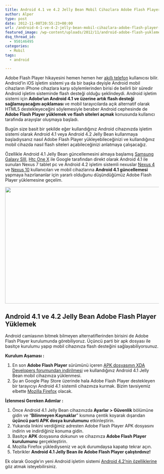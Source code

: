 ```yaml
---
title: Android 4.1 ve 4.2 Jelly Bean Mobil Cihazlara Adobe Flash Player Yüklemek
author: Alper
type: post
date: 2012-11-08T20:55:23+00:00
url: /android-4-1-ve-4-2-jelly-bean-mobil-cihazlara-adobe-flash-player-yuklemek/
featured_image: /wp-content/uploads/2012/11/android-adobe-flash-yuklemek-100x100.jpg
dsq_thread_id:
  - 950146495
categories:
  - Mobil
tags:
  - android

---
```

Adobe Flash Player hikayesini hemen hemen her <a href="https://www.murekkep.org/etiket/akilli-telefon" target="_blank">akıllı telefon</a> kullanıcısı bilir. Android&#8217;in iOS işletim sistemi ya da bir başka deyişle Android mobil cihazların iPhone cihazlara karşı söylemlerinden birisi de belirli bir süredir Android işletim sisteminde flash desteği olduğu şeklindeydi. Android işletim sistemi için **Adobe&#8217;un Android 4.1 ve üzerine artık flash desteği sağlamayacağını açıklaması** ve mobil tarayıcılarda açık alternatif olarak HTML5 destekleyeceğini söylemesiyle beraber Android cephesinde de **Adobe Flash Player yüklemek ve flash siteleri açmak** konusunda kullanıcı tarafında arayışlar oluşmaya başladı.

Bugün size basit bir şekilde eğer kullandığınız Android cihazınızda işletim sistemi olarak Android 4.1 veya Android 4.2 Jelly Bean kullanmaya başladıysanız nasıl Adobe Flash Player yükleyebileceğinizi ve kullandığınız mobil cihazda nasıl flash siteleri açabileceğinizi anlatmaya çalışacağız.

Özellikle Android 4.1 Jelly Bean güncellemesini almaya başlamış <a href="https://www.murekkep.org/samsung-galaxy-s-iii-icin-android-4-1-2-guncellemesi-yolda-8751" target="_blank" class="broken_link">Samsung Galaxy SIII</a>, <a title="HTC One X" href="https://www.murekkep.org/htc-one-x-ozellikleri-ve-fiyati-4-cekirdekli-ve-android-4-0-akilli-telefon-8284" target="_blank" class="broken_link">Htc One X</a> ile Google tarafından direkt olarak Android 4.1 ile sunulan Nexus 7 tablet pc ve Android 4.2 işletim sistemli nexuslar <a title="Nexus 4" href="https://www.murekkep.org/lg-nexus-4-teknik-ozellikleri-artilarieksileri-8816" target="_blank" class="broken_link">Nexus 4</a> ve <a title="Nexus 10" href="https://www.murekkep.org/iste-yeni-nexus-10-android-tablet-8771" target="_blank" class="broken_link">Nexus 10</a> kullanıcıları ve mobil cihazlarına **Android 4.1 güncellemesi** yapmaya hazırlananlar için yararlı olduğunu düşündüğümüz Adobe Flash Player yüklemesine geçelim.

<p style="text-align: center;">
  <img class="aligncenter  wp-image-9042" title="android-adobe-flash-yuklemek" src="https://www.murekkep.org/wp-content/uploads/2012/11/android-adobe-flash-yuklemek.jpg" alt="" width="600" height="381" srcset="https://www.murekkep.org/wp-content/uploads/2012/11/android-adobe-flash-yuklemek.jpg 722w, https://www.murekkep.org/wp-content/uploads/2012/11/android-adobe-flash-yuklemek-400x254.jpg 400w, https://www.murekkep.org/wp-content/uploads/2012/11/android-adobe-flash-yuklemek-50x31.jpg 50w, https://www.murekkep.org/wp-content/uploads/2012/11/android-adobe-flash-yuklemek-196x125.jpg 196w" sizes="(max-width: 600px) 100vw, 600px" />
</p>

## Android 4.1 ve 4.2 Jelly Bean Adobe Flash Player Yüklemek

Android camiasının bitmek bilmeyen alternatiflerinden birisini de Adobe Flash Player kurulumunda görebiliyoruz. Üçüncü parti bir apk dosyası ile basitçe kurulumu yapıp mobil cihazınıza flash desteğini sağlayabiliyorsunuz.

**Kurulum Aşaması :**

  1. En son **Adobe Flash Player** sürümünü içeren <a title="Adobe Flash Player APK" href="http://forum.xda-developers.com/showthread.php?t=1774336" target="_blank" class="broken_link">APK dosyasının XDA Developers forumundan indirilmesi</a> ve kullandığınız Android 4.1 Jelly Bean mobil cihazınıza yüklenmesi.
  2. Şu an Google Play Store üzerinde hala Adobe Flash Player destekleyen bir tarayıcıyı Android 4.1 sistemli cihazınıza kurmak. Bizim tavsiyemiz elbette <a title="Mozilla Firefox " href="https://play.google.com/store/apps/details?id=org.mozilla.firefox" target="_blank">Mozilla Firefox</a> olacak.

**İzlenmesi Gereken Adımlar :**

  1. Önce Android 4.1 Jelly Bean cihazınızda **Ayarlar > Güvenlik** bölümüne gidin ve &#8220;**Bilinmeyen Kaynaklar**&#8221; kısmına çentik koyarak dışarıdan **üçüncü parti APK dosya kurulumunu** etkinleştirin.
  2. Yukarıda linkini verdiğimiz adresten Adobe Flash Player APK dosyasını indirin ve indirdiğiniz konuma gidin.
  3. Basitçe **APK** dosyasına dokunun ve cihazınıza **Adobe Flash Player kurulumunu** gerçekleştirin.
  4. Mozilla Firefox yüklediyseniz ve açık durumdaysa kapatıp tekrar açın.
  5. Tebrikler **Android 4.1 Jelly Bean ile Adobe Flash Player çalıştırdınız!**

Ek olarak Google&#8217;ın yeni Android işletim sistemi <a title="Android 4.2" href="https://www.murekkep.org/google-iftiharla-sunar-android-4-2-8800" target="_blank" class="broken_link">Android 4.2&#8217;nin özelliklerine</a> göz atmak isteyebilirsiniz.